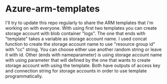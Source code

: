 # Azure-arm-templates
I'll try to update this repo regularly to share the ARM templates that i'm working on with everyone.
With using first two templates you can create storage account with blob container "logs".
The one that ends with "template" takes a variable as storage account name. I used concat function to create the storage account name to use "resource group id" with "cc" string. You can choose either use another random string or leave it with id.
Other (ends with nameparameter) is using storage account name with using parameter that will defined by the one that wants to create storage account with using the template.
Both have outputs of access key and connection string for storage accounts in order to use template programmatically.

